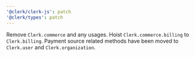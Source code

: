 ```yaml
---
'@clerk/clerk-js': patch
'@clerk/types': patch
---
```


Remove `Clerk.commerce` and any usages. Hoist `Clerk.commerce.billing` to `Clerk.billing`. Payment source related methods have been moved to `Clerk.user` and `Clerk.organization`.
